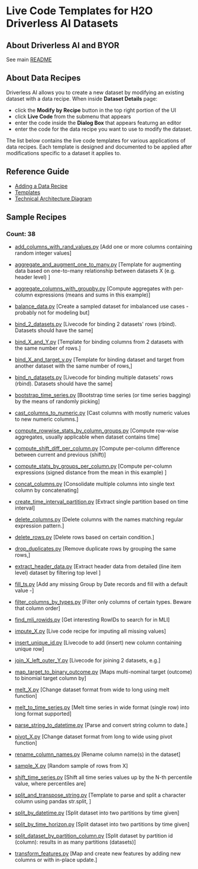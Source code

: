 # Live Code Templates for H2O Driverless AI Datasets

## About Driverless AI and BYOR 
See main [README](https://github.com/h2oai/driverlessai-recipes/blob/master/README.md)

## About Data Recipes
Driverless AI allows you to create a new dataset by modifying an existing dataset with a data recipe. 
When inside **Dataset Details** page:

* click the **Modify by Recipe** button in the top right portion of the UI
* click **Live Code** from the submenu that appears
* enter the code inside the **Dialog Box** that appears featurng an editor 
* enter the code for the data recipe you want to use to modify the dataset. 

The list below contains the live code templates for various applications of data recipes. Each template is designed and documented to be applied 
after modifications specific to a dataset it applies to.

## Reference Guide
* [Adding a Data Recipe](http://docs.h2o.ai/driverless-ai/latest-stable/docs/userguide/custom-recipes-data-recipes.html#adding-a-data-recipe)
* [Templates](https://github.com/h2oai/driverlessai-recipes/blob/master/FAQ.md#references)
* [Technical Architecture Diagram](https://raw.githubusercontent.com/h2oai/driverlessai-recipes/master/reference/DriverlessAI_BYOR.png)

## Sample Recipes
### Count: 38
  * [add\_columns\_with\_rand\_values.py](./add_columns_with_rand_values.py) [Add one or more columns containing random integer values]  

  * [aggregate\_and\_augment\_one\_to\_many.py](./aggregate_and_augment_one_to_many.py) [Template for augmenting data based on one-to-many relationship between datasets X (e.g. header level) ]  

  * [aggregate\_columns\_with\_groupby.py](./aggregate_columns_with_groupby.py) [Compute aggregates with per-column expressions (means and sums in this example)]  

  * [balance\_data.py](./balance_data.py) [Create a sampled dataset for imbalanced use cases - probably not for modeling but]  

  * [bind\_2\_datasets.py](./bind_2_datasets.py) [Livecode for binding 2 datasets' rows (rbind). Datasets should have the same]  

  * [bind\_X\_and\_Y.py](./bind_X_and_Y.py) [Template for binding columns from 2 datasets with the same number of rows.]  

  * [bind\_X\_and\_target\_y.py](./bind_X_and_target_y.py) [Template for binding dataset and target from another dataset with the same number of rows,]  

  * [bind\_n\_datasets.py](./bind_n_datasets.py) [Livecode for binding multiple datasets' rows (rbind). Datasets should have the same]  

  * [bootstrap\_time\_series.py](./bootstrap_time_series.py) [Bootstrap time series (or time series bagging) by the means of randomly picking]  

  * [cast\_columns\_to\_numeric.py](./cast_columns_to_numeric.py) [Cast columns with mostly numeric values to new numeric columns.]  

  * [compute\_rowwise\_stats\_by\_column\_groups.py](./compute_rowwise_stats_by_column_groups.py) [Compute row-wise aggregates, usually applicable when dataset contains time]  

  * [compute\_shift\_diff\_per\_column.py](./compute_shift_diff_per_column.py) [Compute per-column difference between current and previous (shift)]  

  * [compute\_stats\_by\_groups\_per\_column.py](./compute_stats_by_groups_per_column.py) [Compute per-column expressions (signed distance from the mean in this example) ]  

  * [concat\_columns.py](./concat_columns.py) [Consolidate multiple columns into single text column by concatenating]  

  * [create\_time\_interval\_partition.py](./create_time_interval_partition.py) [Extract single partition based on time interval]  

  * [delete\_columns.py](./delete_columns.py) [Delete columns with the names matching regular expression pattern.]  

  * [delete\_rows.py](./delete_rows.py) [Delete rows based on certain condition.]  

  * [drop\_duplicates.py](./drop_duplicates.py) [Remove duplicate rows by grouping the same rows,]  

  * [extract\_header\_data.py](./extract_header_data.py) [Extract header data from detailed (line item level) dataset by filtering top level ]  

  * [fill\_ts.py](./fill_ts.py) [Add any missing Group by Date records and fill with a default value -]  

  * [filter\_columns\_by\_types.py](./filter_columns_by_types.py) [Filter only columns of certain types. Beware that column order]  

  * [find\_mli\_rowids.py](./find_mli_rowids.py) [Get interesting RowIDs to search for in MLI]  

  * [impute\_X.py](./impute_X.py) [Live code recipe for imputing all missing values]  

  * [insert\_unique\_id.py](./insert_unique_id.py) [Livecode to add (insert) new column containing unique row]  

  * [join\_X\_left\_outer\_Y.py](./join_X_left_outer_Y.py) [Livecode for joining 2 datasets, e.g.]  

  * [map\_target\_to\_binary\_outcome.py](./map_target_to_binary_outcome.py) [Maps multi-nominal target (outcome) to binomial target column by]  

  * [melt\_X.py](./melt_X.py) [Change dataset format from wide to long using melt function]  

  * [melt\_to\_time\_series.py](./melt_to_time_series.py) [Melt time series in wide format (single row) into long format supported]  

  * [parse\_string\_to\_datetime.py](./parse_string_to_datetime.py) [Parse and convert string column to date.]  

  * [pivot\_X.py](./pivot_X.py) [Change dataset format from long to wide using pivot function]  

  * [rename\_column\_names.py](./rename_column_names.py) [Rename column name(s) in the dataset]  

  * [sample\_X.py](./sample_X.py) [Random sample of rows from X]  

  * [shift\_time\_series.py](./shift_time_series.py) [Shift all time series values up by the N-th percentile value, where percentiles are]  

  * [split\_and\_transpose\_string.py](./split_and_transpose_string.py) [Template to parse and split a character column using pandas str.split, ]  

  * [split\_by\_datetime.py](./split_by_datetime.py) [Split dataset into two partitions by time given]  

  * [split\_by\_time\_horizon.py](./split_by_time_horizon.py) [Split dataset into two partitions by time given]  

  * [split\_dataset\_by\_partition\_column.py](./split_dataset_by_partition_column.py) [Split dataset by partition id (column): results in as many partitions (datasets)]  

  * [transform\_features.py](./transform_features.py) [Map and create new features by adding new columns or with in-place update.]  

